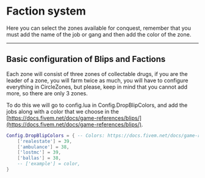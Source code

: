 # Faction system

Here you can select the zones available for conquest, remember that you must add the name of the job or gang and then add the color of the zone.

***

## Basic configuration of Blips and Factions <a href="#basic-configuration-of-blips-and-factions" id="basic-configuration-of-blips-and-factions"></a>

Each zone will consist of three zones of collectable drugs, if you are the leader of a zone, you will farm twice as much, you will have to configure everything in CircleZones, but please, keep in mind that you cannot add more, so there are only 3 zones.

To do this we will go to config.lua in Config.DropBlipColors, and add the jobs along with a color that we choose in the [https://docs.fivem.net/docs/game-references/blips/](https://docs.fivem.net/docs/game-references/blips/).

```lua
Config.DropBlipColors = { -- Colors: https://docs.fivem.net/docs/game-references/blips/
    ['realestate'] = 39,
    ['ambulance'] = 38,
    ['lostmc'] = 39,
    ['ballas'] = 38,
    -- ['example'] = color,
}
```
